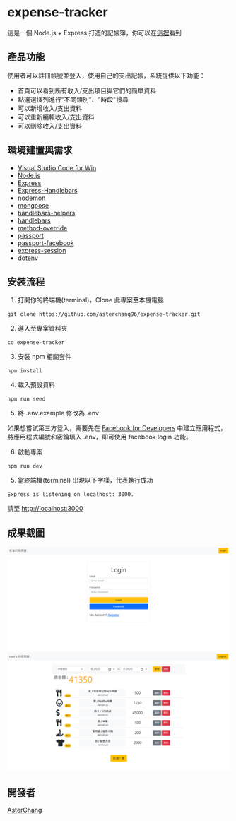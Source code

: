 # expense-tracker

這是一個 Node.js + Express 打造的記帳簿，你可以在[這裡](https://shrouded-basin-53328.herokuapp.com/)看到


## 產品功能

使用者可以註冊帳號並登入，使用自己的支出記帳，系統提供以下功能：
  - 首頁可以看到所有收入/支出項目與它們的簡單資料
  - 點選選擇列進行"不同類別"、"時段"搜尋
  - 可以新增收入/支出資料
  - 可以重新編輯收入/支出資料
  - 可以刪除收入/支出資料

## 環境建置與需求

- [Visual Studio Code for Win](https://code.visualstudio.com/)
- [Node.js](https://nodejs.org/en/)
- [Express](https://www.npmjs.com/package/express)
- [Express-Handlebars](https://www.npmjs.com/package/express-handlebars)
- [nodemon](https://www.npmjs.com/package/nodemon)
- [mongoose](https://www.npmjs.com/package/mongoose)
- [handlebars-helpers](https://www.npmjs.com/package/handlebars-helpers)
- [handlebars](https://www.npmjs.com/package/handlebars)
- [method-override](https://www.npmjs.com/search?q=method-override)
- [passport](https://www.npmjs.com/package/passport)
- [passport-facebook](https://www.npmjs.com/package/passport-facebook)
- [express-session](https://www.npmjs.com/package/express-session)
- [dotenv](https://www.npmjs.com/package/dotenv)

## 安裝流程

1. 打開你的終端機(terminal)，Clone 此專案至本機電腦

```
git clone https://github.com/asterchang96/expense-tracker.git
```

2. 進入至專案資料夾

```
cd expense-tracker
```

3. 安裝 npm 相關套件

```
npm install
```

4. 載入預設資料

```
npm run seed
```

5. 將 .env.example 修改為 .env

  如果想嘗試第三方登入，需要先在 [Facebook for Developers](https://developers.facebook.com/?no_redirect=1) 中建立應用程式，將應用程式編號和密鑰填入 .env，即可使用 facebook login 功能。

6. 啟動專案

```
npm run dev
```

5. 當終端機(terminal) 出現以下字樣，代表執行成功

```
Express is listening on localhost: 3000.
```

請至 [http://localhost:3000](http://localhost:3000)



## 成果截圖

![登入註冊頁](./users-login.png)
![主頁](./homePage.png)

## 開發者

[AsterChang](https://github.com/asterchang96)
